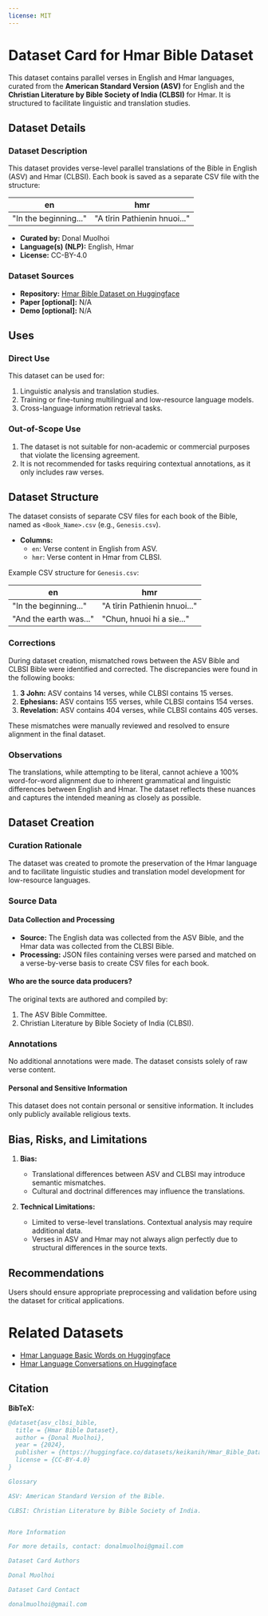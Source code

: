 ```yaml
---
license: MIT
---
```


# Dataset Card for Hmar Bible Dataset

This dataset contains parallel verses in English and Hmar languages, curated from the **American Standard Version (ASV)** for English and the **Christian Literature by Bible Society of India (CLBSI)** for Hmar. It is structured to facilitate linguistic and translation studies.

## Dataset Details

### Dataset Description

This dataset provides verse-level parallel translations of the Bible in English (ASV) and Hmar (CLBSI). Each book is saved as a separate CSV file with the structure:  

| en                          | hmr                          |
|-----------------------------|------------------------------|
| "In the beginning..."       | "A tîrin Pathienin hnuoi..." |

- **Curated by:** Donal Muolhoi  
- **Language(s) (NLP):** English, Hmar  
- **License:** CC-BY-4.0  

### Dataset Sources

- **Repository:** [Hmar Bible Dataset on Huggingface](https://huggingface.co/datasets/keikanih/hmar_bible_dataset)
- **Paper [optional]:** N/A  
- **Demo [optional]:** N/A  

## Uses

### Direct Use

This dataset can be used for:  
1. Linguistic analysis and translation studies.  
2. Training or fine-tuning multilingual and low-resource language models.  
3. Cross-language information retrieval tasks.  

### Out-of-Scope Use

1. The dataset is not suitable for non-academic or commercial purposes that violate the licensing agreement.  
2. It is not recommended for tasks requiring contextual annotations, as it only includes raw verses.  

## Dataset Structure

The dataset consists of separate CSV files for each book of the Bible, named as `<Book_Name>.csv` (e.g., `Genesis.csv`).  

- **Columns:**  
  - `en`: Verse content in English from ASV.  
  - `hmr`: Verse content in Hmar from CLBSI.  

Example CSV structure for `Genesis.csv`:  

| en                           | hmr                           |
|------------------------------|-------------------------------|
| "In the beginning..."        | "A tîrin Pathienin hnuoi..."  |
| "And the earth was..."       | "Chun, hnuoi hi a sie..."     |

### Corrections

During dataset creation, mismatched rows between the ASV Bible and CLBSI Bible were identified and corrected. The discrepancies were found in the following books:  

1. **3 John:** ASV contains 14 verses, while CLBSI contains 15 verses.  
2. **Ephesians:** ASV contains 155 verses, while CLBSI contains 154 verses.  
3. **Revelation:** ASV contains 404 verses, while CLBSI contains 405 verses.  

These mismatches were manually reviewed and resolved to ensure alignment in the final dataset.

### Observations

The translations, while attempting to be literal, cannot achieve a 100% word-for-word alignment due to inherent grammatical and linguistic differences between English and Hmar. The dataset reflects these nuances and captures the intended meaning as closely as possible.

## Dataset Creation

### Curation Rationale

The dataset was created to promote the preservation of the Hmar language and to facilitate linguistic studies and translation model development for low-resource languages.

### Source Data

#### Data Collection and Processing

- **Source:** The English data was collected from the ASV Bible, and the Hmar data was collected from the CLBSI Bible.  
- **Processing:** JSON files containing verses were parsed and matched on a verse-by-verse basis to create CSV files for each book.  

#### Who are the source data producers?

The original texts are authored and compiled by:  
1. The ASV Bible Committee.  
2. Christian Literature by Bible Society of India (CLBSI).  

### Annotations

No additional annotations were made. The dataset consists solely of raw verse content.  

#### Personal and Sensitive Information

This dataset does not contain personal or sensitive information. It includes only publicly available religious texts.  

## Bias, Risks, and Limitations

1. **Bias:**  
   - Translational differences between ASV and CLBSI may introduce semantic mismatches.  
   - Cultural and doctrinal differences may influence the translations.  

2. **Technical Limitations:**  
   - Limited to verse-level translations. Contextual analysis may require additional data.  
   - Verses in ASV and Hmar may not always align perfectly due to structural differences in the source texts.  

## Recommendations

Users should ensure appropriate preprocessing and validation before using the dataset for critical applications.

# Related Datasets
- [Hmar Language Basic Words on Huggingface](https://huggingface.co/datasets/keikanih/hmar_language_basic_words)
- [Hmar Language Conversations on Huggingface](https://huggingface.co/datasets/keikanih/hmar_language_conversations)

## Citation

**BibTeX:**
```bibtex
@dataset{asv_clbsi_bible,
  title = {Hmar Bible Dataset},
  author = {Donal Muolhoi},
  year = {2024},
  publisher = {https://huggingface.co/datasets/keikanih/Hmar_Bible_Dataset},
  license = {CC-BY-4.0}
}

Glossary

ASV: American Standard Version of the Bible.

CLBSI: Christian Literature by Bible Society of India.


More Information

For more details, contact: donalmuolhoi@gmail.com

Dataset Card Authors

Donal Muolhoi

Dataset Card Contact

donalmuolhoi@gmail.com
